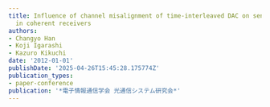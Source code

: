 ```yaml
---
title: Influence of channel misalignment of time-interleaved DAC on sensitivity degradation
  in coherent receivers
authors:
- Changyo Han
- Koji Igarashi
- Kazuro Kikuchi
date: '2012-01-01'
publishDate: '2025-04-26T15:45:28.175774Z'
publication_types:
- paper-conference
publication: '*電子情報通信学会 光通信システム研究会*'
---
```


